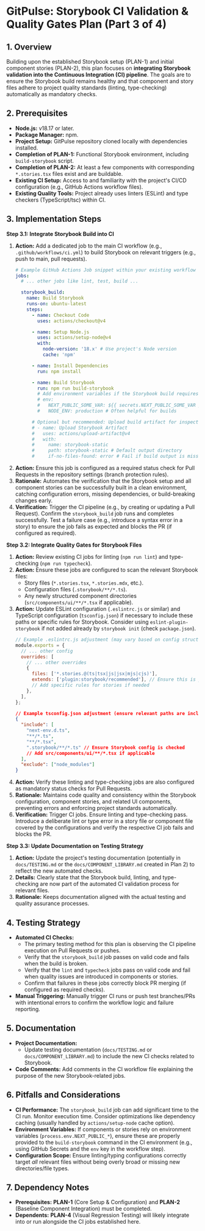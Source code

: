 # GitPulse: Storybook CI Validation & Quality Gates Plan (Part 3 of 4)

## 1. Overview

Building upon the established Storybook setup (PLAN-1) and initial component stories (PLAN-2), this plan focuses on **integrating Storybook validation into the Continuous Integration (CI) pipeline**. The goals are to ensure the Storybook build remains healthy and that component and story files adhere to project quality standards (linting, type-checking) automatically as mandatory checks.

## 2. Prerequisites

*   **Node.js:** v18.17 or later.
*   **Package Manager:** npm.
*   **Project Setup:** GitPulse repository cloned locally with dependencies installed.
*   **Completion of PLAN-1:** Functional Storybook environment, including `build-storybook` script.
*   **Completion of PLAN-2:** At least a few components with corresponding `*.stories.tsx` files exist and are buildable.
*   **Existing CI Setup:** Access to and familiarity with the project's CI/CD configuration (e.g., GitHub Actions workflow files).
*   **Existing Quality Tools:** Project already uses linters (ESLint) and type checkers (TypeScript/tsc) within CI.

## 3. Implementation Steps

**Step 3.1: Integrate Storybook Build into CI**

1.  **Action:** Add a dedicated job to the main CI workflow (e.g., `.github/workflows/ci.yml`) to build Storybook on relevant triggers (e.g., push to main, pull requests).
    ```yaml
    # Example GitHub Actions Job snippet within your existing workflow
    jobs:
      # ... other jobs like lint, test, build ...

      storybook_build:
        name: Build Storybook
        runs-on: ubuntu-latest
        steps:
          - name: Checkout Code
            uses: actions/checkout@v4

          - name: Setup Node.js
            uses: actions/setup-node@v4
            with:
              node-version: '18.x' # Use project's Node version
              cache: 'npm'

          - name: Install Dependencies
            run: npm install

          - name: Build Storybook
            run: npm run build-storybook
            # Add environment variables if the Storybook build requires them
            # env:
            #   NEXT_PUBLIC_SOME_VAR: ${{ secrets.NEXT_PUBLIC_SOME_VAR }}
            #   NODE_ENV: production # Often helpful for builds

          # Optional but recommended: Upload build artifact for inspection/debugging
          # - name: Upload Storybook Artifact
          #   uses: actions/upload-artifact@v4
          #   with:
          #     name: storybook-static
          #     path: storybook-static # Default output directory
          #     if-no-files-found: error # Fail if build output is missing
    ```
2.  **Action:** Ensure this job is configured as a required status check for Pull Requests in the repository settings (branch protection rules).
3.  **Rationale:** Automates the verification that the Storybook setup and all component stories can be successfully built in a clean environment, catching configuration errors, missing dependencies, or build-breaking changes early.
4.  **Verification:** Trigger the CI pipeline (e.g., by creating or updating a Pull Request). Confirm the `storybook_build` job runs and completes successfully. Test a failure case (e.g., introduce a syntax error in a story) to ensure the job fails as expected and blocks the PR (if configured as required).

**Step 3.2: Integrate Quality Gates for Storybook Files**

1.  **Action:** Review existing CI jobs for linting (`npm run lint`) and type-checking (`npm run typecheck`).
2.  **Action:** Ensure these jobs are configured to scan the relevant Storybook files:
    *   Story files (`*.stories.tsx`, `*.stories.mdx`, etc.).
    *   Configuration files (`.storybook/**/*.ts`).
    *   Any newly structured component directories (`src/components/ui/**/*.tsx` if applicable).
3.  **Action:** Update ESLint configuration (`.eslintrc.js` or similar) and TypeScript configuration (`tsconfig.json`) if necessary to include these paths or specific rules for Storybook. Consider using `eslint-plugin-storybook` if not added already by `storybook init` (check `package.json`).
    ```javascript
    // Example .eslintrc.js adjustment (may vary based on config structure)
    module.exports = {
      // ... other config
      overrides: [
        // ... other overrides
        {
          files: ['*.stories.@(ts|tsx|js|jsx|mjs|cjs)'],
          extends: ['plugin:storybook/recommended'], // Ensure this is present if using the plugin
          // Add specific rules for stories if needed
        },
      ],
    };
    ```
    ```json
    // Example tsconfig.json adjustment (ensure relevant paths are included)
    {
      "include": [
        "next-env.d.ts",
        "**/*.ts",
        "**/*.tsx",
        ".storybook/**/*.ts" // Ensure Storybook config is checked
        // Add src/components/ui/**/*.tsx if applicable
      ],
      "exclude": ["node_modules"]
    }
    ```
4.  **Action:** Verify these linting and type-checking jobs are also configured as mandatory status checks for Pull Requests.
5.  **Rationale:** Maintains code quality and consistency within the Storybook configuration, component stories, and related UI components, preventing errors and enforcing project standards automatically.
6.  **Verification:** Trigger CI jobs. Ensure linting and type-checking pass. Introduce a deliberate lint or type error in a story file or component file covered by the configurations and verify the respective CI job fails and blocks the PR.

**Step 3.3: Update Documentation on Testing Strategy**

1.  **Action:** Update the project's testing documentation (potentially in `docs/TESTING.md` or the `docs/COMPONENT_LIBRARY.md` created in Plan 2) to reflect the new automated checks.
2.  **Details:** Clearly state that the Storybook build, linting, and type-checking are now part of the automated CI validation process for relevant files.
3.  **Rationale:** Keeps documentation aligned with the actual testing and quality assurance processes.

## 4. Testing Strategy

*   **Automated CI Checks:**
    *   The primary testing method for this plan is observing the CI pipeline execution on Pull Requests or pushes.
    *   Verify that the `storybook_build` job passes on valid code and fails when the build is broken.
    *   Verify that the `lint` and `typecheck` jobs pass on valid code and fail when quality issues are introduced in components or stories.
    *   Confirm that failures in these jobs correctly block PR merging (if configured as required checks).
*   **Manual Triggering:** Manually trigger CI runs or push test branches/PRs with intentional errors to confirm the workflow logic and failure reporting.

## 5. Documentation

*   **Project Documentation:**
    *   Update testing documentation (`docs/TESTING.md` or `docs/COMPONENT_LIBRARY.md`) to include the new CI checks related to Storybook.
*   **Code Comments:** Add comments in the CI workflow file explaining the purpose of the new Storybook-related jobs.

## 6. Pitfalls and Considerations

*   **CI Performance:** The `storybook_build` job can add significant time to the CI run. Monitor execution time. Consider optimizations like dependency caching (usually handled by `actions/setup-node` cache option).
*   **Environment Variables:** If components or stories rely on environment variables (`process.env.NEXT_PUBLIC_*`), ensure these are properly provided to the `build-storybook` command in the CI environment (e.g., using GitHub Secrets and the `env` key in the workflow step).
*   **Configuration Scope:** Ensure linting/typing configurations correctly target *all* relevant files without being overly broad or missing new directories/file types.

## 7. Dependency Notes

*   **Prerequisites:** **PLAN-1** (Core Setup & Configuration) and **PLAN-2** (Baseline Component Integration) must be completed.
*   **Dependents:** **PLAN-4** (Visual Regression Testing) will likely integrate into or run alongside the CI jobs established here.
